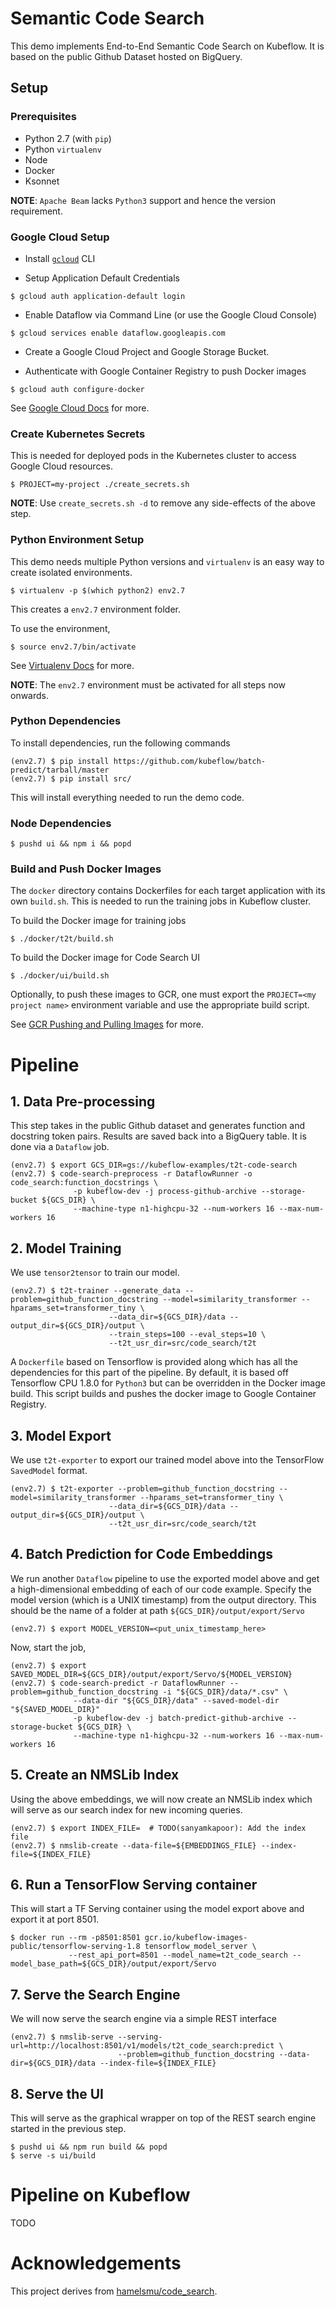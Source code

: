 # Semantic Code Search

This demo implements End-to-End Semantic Code Search on Kubeflow. It is based on the public
Github Dataset hosted on BigQuery.

## Setup

### Prerequisites

* Python 2.7 (with `pip`)
* Python `virtualenv`
* Node
* Docker
* Ksonnet

**NOTE**: `Apache Beam` lacks `Python3` support and hence the version requirement.

### Google Cloud Setup

* Install [`gcloud`](https://cloud.google.com/sdk/gcloud/) CLI

* Setup Application Default Credentials 
```
$ gcloud auth application-default login
```

* Enable Dataflow via Command Line (or use the Google Cloud Console)
```
$ gcloud services enable dataflow.googleapis.com
```

* Create a Google Cloud Project and Google Storage Bucket.

* Authenticate with Google Container Registry to push Docker images
```
$ gcloud auth configure-docker
```

See [Google Cloud Docs](https://cloud.google.com/docs/) for more.

### Create Kubernetes Secrets 

This is needed for deployed pods in the Kubernetes cluster to access Google Cloud resources.

```
$ PROJECT=my-project ./create_secrets.sh
```

**NOTE**: Use `create_secrets.sh -d` to remove any side-effects of the above step.

### Python Environment Setup

This demo needs multiple Python versions and `virtualenv` is an easy way to
create isolated environments.

```
$ virtualenv -p $(which python2) env2.7 
```

This creates a `env2.7` environment folder.

To use the environment,

```
$ source env2.7/bin/activate
```

See [Virtualenv Docs](https://virtualenv.pypa.io/en/stable/) for more. 

**NOTE**: The `env2.7` environment must be activated for all steps now onwards.

### Python Dependencies

To install dependencies, run the following commands

```
(env2.7) $ pip install https://github.com/kubeflow/batch-predict/tarball/master
(env2.7) $ pip install src/
```

This will install everything needed to run the demo code.

### Node Dependencies

```
$ pushd ui && npm i && popd
```

### Build and Push Docker Images

The `docker` directory contains Dockerfiles for each target application with its own `build.sh`. This is needed
to run the training jobs in Kubeflow cluster.

To build the Docker image for training jobs

```
$ ./docker/t2t/build.sh
```

To build the Docker image for Code Search UI

```
$ ./docker/ui/build.sh
```

Optionally, to push these images to GCR, one must export the `PROJECT=<my project name>` environment variable
and use the appropriate build script.

See [GCR Pushing and Pulling Images](https://cloud.google.com/container-registry/docs/pushing-and-pulling) for more.

# Pipeline

## 1. Data Pre-processing

This step takes in the public Github dataset and generates function and docstring token pairs.
Results are saved back into a BigQuery table. It is done via a `Dataflow` job.

```
(env2.7) $ export GCS_DIR=gs://kubeflow-examples/t2t-code-search
(env2.7) $ code-search-preprocess -r DataflowRunner -o code_search:function_docstrings \
              -p kubeflow-dev -j process-github-archive --storage-bucket ${GCS_DIR} \
              --machine-type n1-highcpu-32 --num-workers 16 --max-num-workers 16
```

## 2. Model Training

We use `tensor2tensor` to train our model.

```
(env2.7) $ t2t-trainer --generate_data --problem=github_function_docstring --model=similarity_transformer --hparams_set=transformer_tiny \
                      --data_dir=${GCS_DIR}/data --output_dir=${GCS_DIR}/output \
                      --train_steps=100 --eval_steps=10 \
                      --t2t_usr_dir=src/code_search/t2t
```

A `Dockerfile` based on Tensorflow is provided along which has all the dependencies for this part of the pipeline. 
By default, it is based off Tensorflow CPU 1.8.0 for `Python3` but can be overridden in the Docker image build.
This script builds and pushes the docker image to Google Container Registry.

## 3. Model Export

We use `t2t-exporter` to export our trained model above into the TensorFlow `SavedModel` format.

```
(env2.7) $ t2t-exporter --problem=github_function_docstring --model=similarity_transformer --hparams_set=transformer_tiny \
                      --data_dir=${GCS_DIR}/data --output_dir=${GCS_DIR}/output \
                      --t2t_usr_dir=src/code_search/t2t
```

## 4. Batch Prediction for Code Embeddings

We run another `Dataflow` pipeline to use the exported model above and get a high-dimensional embedding of each of
our code example. Specify the model version (which is a UNIX timestamp) from the output directory. This should be the name of 
a folder at path `${GCS_DIR}/output/export/Servo`

```
(env2.7) $ export MODEL_VERSION=<put_unix_timestamp_here>
```

Now, start the job,

```
(env2.7) $ export SAVED_MODEL_DIR=${GCS_DIR}/output/export/Servo/${MODEL_VERSION}
(env2.7) $ code-search-predict -r DataflowRunner --problem=github_function_docstring -i "${GCS_DIR}/data/*.csv" \
              --data-dir "${GCS_DIR}/data" --saved-model-dir "${SAVED_MODEL_DIR}"
              -p kubeflow-dev -j batch-predict-github-archive --storage-bucket ${GCS_DIR} \
              --machine-type n1-highcpu-32 --num-workers 16 --max-num-workers 16
```

## 5. Create an NMSLib Index

Using the above embeddings, we will now create an NMSLib index which will serve as our search index for
new incoming queries.


```
(env2.7) $ export INDEX_FILE=  # TODO(sanyamkapoor): Add the index file
(env2.7) $ nmslib-create --data-file=${EMBEDDINGS_FILE} --index-file=${INDEX_FILE}
```


## 6. Run a TensorFlow Serving container

This will start a TF Serving container using the model export above and export it at port 8501.

```
$ docker run --rm -p8501:8501 gcr.io/kubeflow-images-public/tensorflow-serving-1.8 tensorflow_model_server \
             --rest_api_port=8501 --model_name=t2t_code_search --model_base_path=${GCS_DIR}/output/export/Servo
```

## 7. Serve the Search Engine

We will now serve the search engine via a simple REST interface

```
(env2.7) $ nmslib-serve --serving-url=http://localhost:8501/v1/models/t2t_code_search:predict \
                        --problem=github_function_docstring --data-dir=${GCS_DIR}/data --index-file=${INDEX_FILE}
```

## 8. Serve the UI

This will serve as the graphical wrapper on top of the REST search engine started in the previous step.

```
$ pushd ui && npm run build && popd
$ serve -s ui/build
```

# Pipeline on Kubeflow

TODO

# Acknowledgements

This project derives from [hamelsmu/code_search](https://github.com/hamelsmu/code_search).
